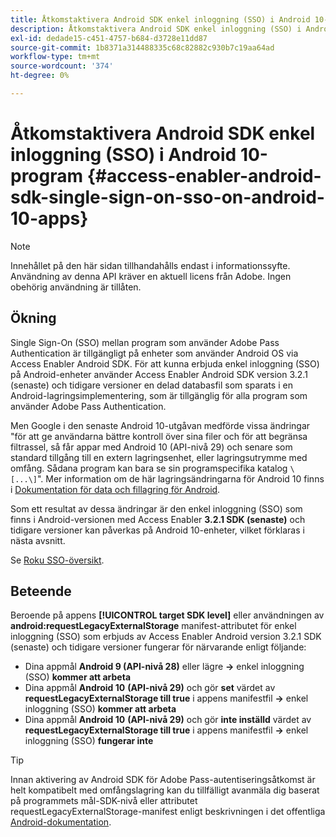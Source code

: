 ```yaml
---
title: Åtkomstaktivera Android SDK enkel inloggning (SSO) i Android 10-program
description: Åtkomstaktivera Android SDK enkel inloggning (SSO) i Android 10-program
exl-id: dedade15-c451-4757-b684-d3728e11dd87
source-git-commit: 1b8371a314488335c68c82882c930b7c19aa64ad
workflow-type: tm+mt
source-wordcount: '374'
ht-degree: 0%

---
```


# Åtkomstaktivera Android SDK enkel inloggning (SSO) i Android 10-program {#access-enabler-android-sdk-single-sign-on-sso-on-android-10-apps}

>[!NOTE]
>
>Innehållet på den här sidan tillhandahålls endast i informationssyfte. Användning av denna API kräver en aktuell licens från Adobe. Ingen obehörig användning är tillåten.

## Ökning

Single Sign-On (SSO) mellan program som använder Adobe Pass Authentication är tillgängligt på enheter som använder Android OS via Access Enabler Android SDK. För att kunna erbjuda enkel inloggning (SSO) på Android-enheter använder Access Enabler Android SDK version 3.2.1 (senaste) och tidigare versioner en delad databasfil som sparats i en Android-lagringsimplementering, som är tillgänglig för alla program som använder Adobe Pass Authentication.

Men Google i den senaste Android 10-utgåvan medförde vissa ändringar &quot;för att ge användarna bättre kontroll över sina filer och för att begränsa filtrassel, så får appar med Android 10 (API-nivå 29) och senare som standard tillgång till en extern lagringsenhet, eller lagringsutrymme med omfång. Sådana program kan bara se sin programspecifika katalog `\[...\]`&quot;. Mer information om de här lagringsändringarna för Android 10 finns i [Dokumentation för data och fillagring för Android](https://developer.android.com/training/data-storage/files/external-scoped).

Som ett resultat av dessa ändringar är den enkel inloggning (SSO) som finns i Android-versionen med Access Enabler **3.2.1 SDK (senaste)** och tidigare versioner kan påverkas på Android 10-enheter, vilket förklaras i nästa avsnitt.

Se [Roku SSO-översikt](/help/authentication/roku-sso-overview.md).

## Beteende

Beroende på appens **[!UICONTROL target SDK level]** eller användningen av **android:requestLegacyExternalStorage** manifest-attributet för enkel inloggning (SSO) som erbjuds av Access Enabler Android version 3.2.1 SDK (senaste) och tidigare versioner fungerar för närvarande enligt följande:

- Dina appmål **Android 9 (API-nivå 28)** eller lägre **-\>** enkel inloggning (SSO) **kommer att arbeta**
- Dina appmål **Android 10** **(API-nivå 29)** och gör **set** värdet av **requestLegacyExternalStorage till true** i appens manifestfil **-\>** enkel inloggning (SSO) **kommer att arbeta**
- Dina appmål **Android 10** **(API-nivå 29)** och gör **inte inställd** värdet av **requestLegacyExternalStorage till true** i appens manifestfil **-\>** enkel inloggning (SSO) **fungerar inte**


>[!TIP]
>
> Innan aktivering av Android SDK för Adobe Pass-autentiseringsåtkomst är helt kompatibelt med omfångslagring kan du tillfälligt avanmäla dig baserat på programmets mål-SDK-nivå eller attributet requestLegacyExternalStorage-manifest enligt beskrivningen i det offentliga [Android-dokumentation](https://developer.android.com/training/data-storage/files/external-scoped#opt-out-of-scoped-storage).
